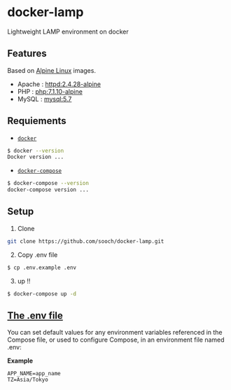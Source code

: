 # docker-lamp
Lightweight LAMP environment on docker


## Features
Based on [Alpine Linux](https://alpinelinux.org/) images.
- Apache : [httpd:2.4.28-alpine](https://github.com/docker-library/httpd/blob/5b3b87b10907617b0d69af4308ae1dfa21ccf703/2.4/alpine/Dockerfile)
- PHP : [php:7.1.10-alpine](https://github.com/docker-library/php/blob/4c0766729088fa5c37d46ccd837386f0e91a33ac/7.1/alpine/Dockerfile)
- MySQL : [mysql:5.7](https://github.com/docker-library/mysql/blob/0590e4efd2b31ec794383f084d419dea9bc752c4/5.7/Dockerfile)


## Requiements
- [`docker`](https://www.docker.com/
) 
```bash
$ docker --version
Docker version ...
```
- [`docker-compose`](https://docs.docker.com/compose/)
```bash
$ docker-compose --version
docker-compose version ...
```


## Setup
1. Clone
```bash
git clone https://github.com/sooch/docker-lamp.git
```

2. Copy .env file
```bash
$ cp .env.example .env
```

3. up !!
```bash
$ docker-compose up -d
```


## [The .env file](https://docs.docker.com/compose/environment-variables/#the-env-file)
You can set default values for any environment variables referenced in the Compose file, or used to configure Compose, in an environment file named .env:

**Example**
```.env
APP_NAME=app_name
TZ=Asia/Tokyo
```
